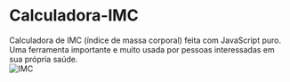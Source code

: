 # Calculadora-IMC
Calculadora de IMC (índice de massa corporal) feita com JavaScript puro. Uma ferramenta importante e muito usada por pessoas interessadas em sua própria saúde.<br>
![IMC](https://user-images.githubusercontent.com/64974151/117542670-ee994a00-afef-11eb-9628-2f791292bfde.gif)
